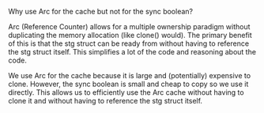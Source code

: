 Why use Arc<T> for the cache but not for the sync boolean? 

Arc (Reference Counter) allows for a multiple ownership paradigm without duplicating the memory allocation (like clone() would). The primary benefit of this is that the stg
struct can be ready from without having to reference the stg struct itself. This simplifies a lot of the code and reasoning about the code.

We use Arc for the cache because it is large and (potentially) expensive to clone. However, the sync boolean is small and cheap to copy so we use it directly. This allows us to efficiently use the Arc<T> cache without having to clone it and without having to reference the stg struct itself.